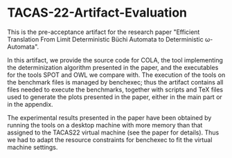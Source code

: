 # TACAS-22-Artifact-Evaluation

This is the pre-acceptance artifact for the research paper "Efficient Translation From Limit Deterministic Büchi Automata to Deterministic ω-Automata".

In this artifact, we provide the source code for COLA, the tool implementing the determinization algorithm presented in the paper, and the executables for the tools SPOT and OWL we compare with.
The execution of the tools on the benchmark files is managed by benchexec; thus the artifact contains all files needed to execute the benchmarks, together with scripts and TeX files used to generate the plots presented in the paper, either in the main part or in the appendix.

The experimental results presented in the paper have been obtained by running the tools on a desktop machine with more memory than that assigned to the TACAS22 virtual machine (see the paper for details). Thus we had to adapt the resource constraints for benchexec to fit the virtual machine settings.
